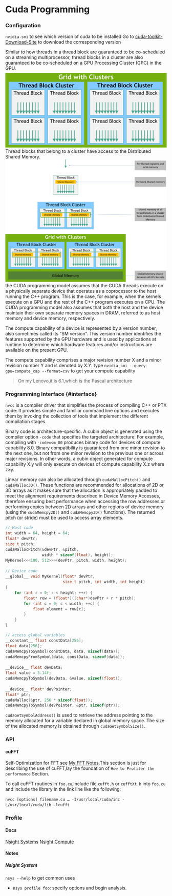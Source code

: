 # Cuda Programming
### Configuration
`nvidia-smi` to see which version of cuda to be installed
Go to [cuda-toolkit-Download-Site](https://developer.nvidia.com/cuda-toolkit) to download the corresponding version

Similar to how threads in a thread block are guaranteed to be co-scheduled on a streaming multiprocessor, thread blocks in a cluster are also guaranteed to be co-scheduled on a GPU Processing Cluster (GPC) in the GPU.
![grid-of-clusters](./figure/cuda/grid-of-clusters.png)
Thread blocks that belong to a cluster have access to the Distributed Shared Memory. 
![memory-hierarchy](./figure/cuda/memory-hierarchy.png)
the CUDA programming model assumes that the CUDA threads execute on a physically separate device that operates as a coprocessor to the host running the C++ program. This is the case, for example, when the kernels execute on a GPU and the rest of the C++ program executes on a CPU.
The CUDA programming model also assumes that both the host and the device maintain their own separate memory spaces in DRAM, referred to as host memory and device memory, respectively. 

The compute capability of a device is represented by a version number, also sometimes called its “SM version”. This version number identifies the features supported by the GPU hardware and is used by applications at runtime to determine which hardware features and/or instructions are available on the present GPU.

The compute capability comprises a major revision number X and a minor revision number Y and is denoted by X.Y.
type `nvidia-smi --query-gpu=compute_cap --format=csv` to get your compute capability
> On my Lenovo,it is 6.1,which is the Pascal architecture

### Programming Interface {#interface}
`nvcc` is a compiler driver that simplifies the process of compiling C++ or PTX code: It provides simple and familiar command line options and executes them by invoking the collection of tools that implement the different compilation stages.

Binary code is architecture-specific. A cubin object is generated using the compiler option `-code` that specifies the targeted architecture: For example, compiling with `-code=sm_80` produces binary code for devices of compute capability 8.0. Binary compatibility is guaranteed from one minor revision to the next one, but not from one minor revision to the previous one or across major revisions. In other words, a cubin object generated for compute capability X.y will only execute on devices of compute capability X.z where z≥y.

Linear memory can also be allocated through `cudaMallocPitch()` and `cudaMalloc3D()`. These functions are recommended for allocations of 2D or 3D arrays as it makes sure that the allocation is appropriately padded to meet the alignment requirements described in Device Memory Accesses, therefore ensuring best performance when accessing the row addresses or performing copies between 2D arrays and other regions of device memory (using the `cudaMemcpy2D()` and `cudaMemcpy3D()` functions). The returned pitch (or stride) must be used to access array elements.

```c++
// Host code
int width = 64, height = 64;
float* devPtr;
size_t pitch;
cudaMallocPitch(&devPtr, &pitch,
                width * sizeof(float), height);
MyKernel<<<100, 512>>>(devPtr, pitch, width, height);

// Device code
__global__ void MyKernel(float* devPtr,
                         size_t pitch, int width, int height)
{
    for (int r = 0; r < height; ++r) {
        float* row = (float*)((char*)devPtr + r * pitch);
        for (int c = 0; c < width; ++c) {
            float element = row[c];
        }
    }
}
```
```c++
// access global variables
__constant__ float constData[256];
float data[256];
cudaMemcpyToSymbol(constData, data, sizeof(data));
cudaMemcpyFromSymbol(data, constData, sizeof(data));

__device__ float devData;
float value = 3.14f;
cudaMemcpyToSymbol(devData, &value, sizeof(float));

__device__ float* devPointer;
float* ptr;
cudaMalloc(&ptr, 256 * sizeof(float));
cudaMemcpyToSymbol(devPointer, &ptr, sizeof(ptr));
```
`cudaGetSymbolAddress()` is used to retrieve the address pointing to the memory allocated for a variable declared in global memory space. The size of the allocated memory is obtained through `cudaGetSymbolSize()`.
### API
#### cuFFT 
Self-Optimization for FFT see [My FFT Notes](./fft.md).This section is just for describing the use of cuFFT,lay the foundation of `How to Profiler the performance` Section.

To call cuFFT routines in `foo.cu`,include file `cufft.h` or `cufftXt.h` into `foo.cu` and include the library in the link line like the following:

`nvcc [options] filename.cu … -I/usr/local/cuda/inc -L/usr/local/cuda/lib -lcufft`

### Profile
#### Docs
[Nsight Systems](https://docs.nvidia.com/nsight-systems/index.html)
[Nsight Compute](https://docs.nvidia.com/nsight-compute/index.html)
#### Notes
##### Nsight System
`nsys --help` to get common uses
- `nsys profile foo`: specify options and begin analysis.
